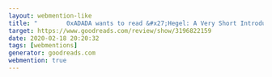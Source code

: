 ```yaml
---
layout: webmention-like
title: "        0xADADA wants to read &#x27;Hegel: A Very Short Introduction&#x27;      "
target: https://www.goodreads.com/review/show/3196822159
date: 2020-02-18 20:20:32
tags: [webmentions]
generator: goodreads.com
webmention: true
---
```







